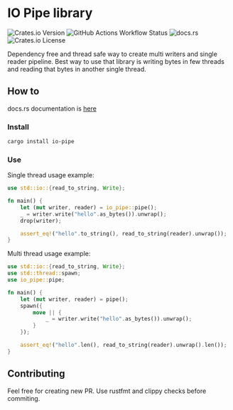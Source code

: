 # IO Pipe library

![Crates.io Version](https://img.shields.io/crates/v/io-pipe)
![GitHub Actions Workflow Status](https://img.shields.io/github/actions/workflow/status/Mnwa/io-pipe/rust.yml)
![docs.rs](https://img.shields.io/docsrs/io-pipe)
![Crates.io License](https://img.shields.io/crates/l/io-pipe)

Dependency free and thread safe way to create multi writers and single reader pipeline.
Best way to use that library is writing bytes in few threads and reading that bytes in another single thread.

## How to

docs.rs documentation is [here](https://docs.rs/io-pipe/latest/io_pipe/)

### Install

```bash
cargo install io-pipe
```

### Use

Single thread usage example:

```rust
use std::io::{read_to_string, Write};

fn main() {
    let (mut writer, reader) = io_pipe::pipe();
    _ = writer.write("hello".as_bytes()).unwrap();
    drop(writer);

    assert_eq!("hello".to_string(), read_to_string(reader).unwrap());
}
```

Multi thread usage example:

```rust
use std::io::{read_to_string, Write};
use std::thread::spawn;
use io_pipe::pipe;

fn main() {
    let (mut writer, reader) = pipe();
    spawn({
        move || {
            _ = writer.write("hello".as_bytes()).unwrap();
        }
    });

    assert_eq!("hello".len(), read_to_string(reader).unwrap().len());
}
```

## Contributing

Feel free for creating new PR.
Use rustfmt and clippy checks before commiting.